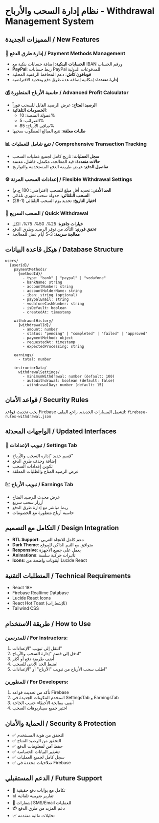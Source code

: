 # نظام إدارة السحب والأرباح - Withdrawal Management System

## المميزات الجديدة / New Features

### 🏦 إدارة طرق الدفع / Payment Methods Management
- **الحسابات البنكية**: إضافة حسابات بنكية مع IBAN ورقم الحساب
- **PayPal**: ربط حسابات PayPal للمدفوعات الدولية  
- **فودافون كاش**: دعم المحافظ الرقمية المحلية
- **إدارة متعددة**: إمكانية إضافة عدة طرق دفع وتحديد الافتراضية

### 💰 حاسبة الأرباح المتطورة / Advanced Profit Calculator
- **الرصيد المتاح**: عرض الرصيد القابل للسحب فوراً
- **الخصومات التلقائية**: 
  - عمولة المنصة: 10%
  - الضرائب: 5%
  - صافي الأرباح: 85%
- **طلبات معلقة**: تتبع المبالغ المطلوب سحبها

### 📊 تتبع شامل للعمليات / Comprehensive Transaction Tracking
- **سجل العمليات**: تاريخ كامل لجميع عمليات السحب
- **حالات متعددة**: قيد المعالجة، مكتمل، فاشل، معتمد
- **تفاصيل الدفع**: عرض طريقة الدفع المستخدمة والتواريخ

### ⚙️ إعدادات السحب المرنة / Flexible Withdrawal Settings
- **الحد الأدنى**: تحديد أقل مبلغ للسحب (افتراضي: 100 ج.م)
- **السحب التلقائي**: جدولة سحب شهري تلقائي
- **اختيار التاريخ**: تحديد يوم السحب التلقائي (1-28)

### 🚀 السحب السريع / Quick Withdrawal
- **خيارات جاهزة**: 25%، 50%، 75%، الكل
- **تحقق فوري**: التأكد من توفر الرصيد وطرق الدفع
- **معالجة سريعة**: 3-5 أيام عمل للمعالجة

## هيكل قاعدة البيانات / Database Structure

```
users/
  {userId}/
    paymentMethods/
      {methodId}/
        - type: "bank" | "paypal" | "vodafone"
        - bankName: string
        - accountNumber: string
        - accountHolderName: string
        - iban: string (optional)
        - paypalEmail: string
        - vodafoneCashNumber: string
        - isDefault: boolean
        - createdAt: timestamp
    
    withdrawalHistory/
      {withdrawalId}/
        - amount: number
        - status: "pending" | "completed" | "failed" | "approved"
        - paymentMethod: object
        - requestedAt: timestamp
        - expectedProcessing: string
    
    earnings/
      - total: number
    
    instructorData/
      withdrawalSettings/
        - minimumWithdrawal: number (default: 100)
        - autoWithdrawal: boolean (default: false)
        - withdrawalDay: number (default: 15)
```

## قواعد الأمان / Security Rules

يجب تحديث قواعد Firebase لتشمل المسارات الجديدة. راجع الملف:
`firebase-rules-withdrawal.json`

## الواجهات المحدثة / Updated Interfaces

### 📱 تبويب الإعدادات / Settings Tab
- قسم جديد "إدارة السحب والأرباح"
- إضافة وحذف طرق الدفع
- تكوين إعدادات السحب
- عرض الرصيد المتاح والطلبات المعلقة

### 💹 تبويب الأرباح / Earnings Tab  
- عرض محدث للرصيد المتاح
- أزرار سحب سريع
- ربط مباشر مع إدارة طرق الدفع
- حاسبة أرباح متطورة مع الخصومات

## التكامل مع التصميم / Design Integration

- **RTL Support**: دعم كامل للاتجاه العربي
- **Dark Theme**: متوافق مع الثيم الداكن للموقع
- **Responsive**: يعمل على جميع الأجهزة
- **Animations**: تأثيرات حركية سلسة
- **Icons**: أيقونات واضحة من Lucide React

## المتطلبات التقنية / Technical Requirements

- React 18+
- Firebase Realtime Database
- Lucide React Icons
- React Hot Toast (للإشعارات)
- Tailwind CSS

## طريقة الاستخدام / How to Use

### للمدرسين / For Instructors:
1. انتقل إلى تبويب "الإعدادات"
2. ادخل إلى قسم "إدارة السحب والأرباح"
3. أضف طريقة دفع أو أكثر
4. اضبط الحد الأدنى للسحب
5. اطلب سحب الأرباح من تبويب "الأرباح" أو "الإعدادات"

### للمطورين / For Developers:
1. تأكد من تحديث قواعد Firebase
2. استخدم المكونات الجديدة في SettingsTab و EarningsTab
3. أضف معالجة الأخطاء حسب الحاجة
4. اختبر جميع سيناريوهات السحب

## الحماية والأمان / Security & Protection

- ✅ التحقق من هوية المستخدم
- ✅ التحقق من الرصيد المتاح
- ✅ حفظ آمن لمعلومات الدفع
- ✅ تشفير البيانات الحساسة
- ✅ سجل كامل لجميع العمليات
- ✅ صلاحيات محددة في Firebase

## الدعم المستقبلي / Future Support

- 🔄 تكامل مع بوابات دفع حقيقية
- 📊 تقارير ضريبية تلقائية  
- 🔔 إشعارات SMS/Email للعمليات
- 💳 دعم المزيد من طرق الدفع
- 📈 تحليلات مالية متقدمة